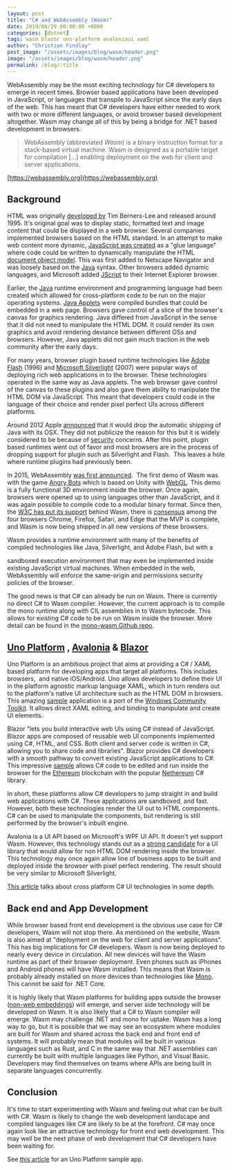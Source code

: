 ```yaml
---
layout: post
title: "C# and WebAssembly (Wasm)"
date: 2019/06/29 00:00:00 +0000
categories: [dotnet]
tags: wasm blazor uno-platform avaloniaui xaml
author: "Christian Findlay"
post_image: "/assets/images/blog/wasm/header.png"
image: "/assets/images/blog/wasm/header.png"
permalink: /blog/:title
---
```


WebAssembly may be the most exciting technology for C# developers to emerge in recent times. Browser based applications have been developed in JavaScript, or languages that transpile to JavaScript since the early days of the web. This has meant that C# developers have either needed to work with two or more different languages, or avoid browser based development altogether. Wasm may change all of this by being a bridge for .NET based development in browsers.

> WebAssembly (abbreviated _Wasm_) is a binary instruction format for a stack-based virtual machine. Wasm is designed as a portable target for compilation \[...\] enabling deployment on the web for client and server applications.

[https://webassembly.org](https://webassembly.org)

## Background
HTML was originally [developed by](https://en.wikipedia.org/wiki/HTML#History) Tim Berners-Lee and released around 1995. It's original goal was to display static, formatted text and image content that could be displayed in a web browser. Several companies implemented browsers based on the HTML standard. In an attempt to make web content more dynamic, [JavaScript was created](https://en.wikipedia.org/wiki/JavaScript#Beginnings_at_Netscape) as a "glue language" where code could be written to dynamically manipulate the HTML [document object model](https://en.wikipedia.org/wiki/Document_Object_Model). This was first added to Netscape Navigator and was loosely based on the [Java](https://en.wikipedia.org/wiki/Java_(programming_language)) syntax. Other browsers added dynamic languages, and Microsoft added [JScript](https://en.wikipedia.org/wiki/JScript) to their Internet Explorer browser.

Earlier, the [Java](https://en.wikipedia.org/wiki/Java_(programming_language)#History) runtime environment and programming language had been created which allowed for cross-platform code to be run on the major operating systems. [Java Applets](https://en.wikipedia.org/wiki/Java_applet#Embedding_into_a_web_page) were compiled bundles that could be embedded in a web page. Browsers gave control of a slice of the browser's canvas for graphics rendering. Java differed from JavaScript in the sense that it did not need to manipulate the HTML DOM. It could render its own graphics and avoid rendering deviance between different OSs and browsers. However, Java applets did not gain much traction in the web community after the early days.

For many years, browser plugin based runtime technologies like [Adobe Flash](https://en.wikipedia.org/wiki/Adobe_Flash_Player) (1996) and [Microsoft Silverlight](https://en.wikipedia.org/wiki/Microsoft_Silverlight) (2007) were popular ways of deploying rich web applications in to the browser. These technologies operated in the same way as Java applets. The web browser gave control of the canvas to these plugins and also gave them ability to manipulate the HTML DOM via JavaScript. This meant that developers could code in the language of their choice and render pixel perfect UIs across different platforms.

Around 2012 Apple [announced](https://www.huffpost.com/entry/apple-drops-java-mac_n_1989623) that it would drop the automatic shipping of Java with its OSX. They did not publicize the reason for this but it is widely considered to be because of [security](https://en.wikipedia.org/wiki/Java_security) concerns. After this point, plugin based runtimes went out of favor and most browsers are in the process of dropping support for plugin such as Silverlight and Flash.  This leaves a hole where runtime plugins had previously been.

In 2015, WebAssembly [was first announced](https://en.wikipedia.org/wiki/WebAssembly#History).  The first demo of Wasm was with the game [Angry Bots](https://beta.unity3d.com/jonas/AngryBots/) which is based on Unity with [WebGL](https://en.wikipedia.org/wiki/WebGL). This demo is a fully functional 3D environment inside the browser. Once again, browsers were opened up to using languages other than JavaScript, and it was again possible to compile code to a modular binary format. Since then, the [W3C has put its support](https://www.w3.org/community/webassembly/) behind Wasm, there is [consensus](https://webassembly.org/roadmap/) among the four browsers Chrome, Firefox, Safari, and Edge that the MVP is complete, and Wasm is now being shipped in all new versions of these browsers.

Wasm provides a runtime environment with many of the benefits of compiled technologies like Java, Silverlight, and Adobe Flash, but with a

sandboxed execution environment that may even be implemented inside existing JavaScript virtual machines. When embedded in the web, WebAssembly will enforce the same-origin and permissions security policies of the browser.

The good news is that C# can already be run on Wasm. There is currently no direct C# to Wasm compiler. However, the current approach is to compile the mono runtime along with CIL assemblies in to Wasm bytecode. This allows for existing C# code to be run on Wasm inside the browser. More detail can be found in the [mono-wasm Github repo](https://github.com/migueldeicaza/mono-wasm).

## [Uno Platform](https://platform.uno/) , [Avalonia](https://github.com/AvaloniaUI/Avalonia/issues/1387) & [Blazor](https://dotnet.microsoft.com/apps/aspnet/web-apps/client)
Uno Platform is an ambitious project that aims at providing a C# / XAML based platform for developing apps that target all platforms. This includes browsers,  and native iOS/Android. Uno allows developers to define their UI in the platform agnostic markup language XAML, which in turn renders out to the platform's native UI architecture such as the HTML DOM in browsers. This amazing [sample](http://windowstoolkit-wasm.platform.uno/) application is a port of the [Windows Community Toolkit](https://github.com/windows-toolkit/WindowsCommunityToolkit). It allows direct XAML editing, and binding to manipulate and create UI elements.

Blazor "lets you build interactive web UIs using C# instead of JavaScript. Blazor apps are composed of reusable web UI components implemented using C#, HTML, and CSS. Both client and server code is written in C#, allowing you to share code and libraries". Blazor provides C# developers with a smooth pathway to convert existing JavaScript applications to C#. This impressive [sample](http://playground.nethereum.com/) allows C# code to be edited and run inside the browser for the [Ethereum](https://www.ethereum.org/) blockchain with the popular [Nethereum](https://nethereum.com/) C# library.

In short, these platforms allow C# developers to jump straight in and build web applications with C#. These applications are sandboxed, and fast. However, both these technologies render the UI out to HTML components. C# can be used to manipulate the components, but rendering is still performed by the browser's inbuilt engine.

Avalonia is a UI API based on Microsoft's WPF UI API. It doesn't yet support Wasm. However, this technology stands out as a [strong candidate](https://github.com/AvaloniaUI/Avalonia/issues/1387) for a UI library that would allow for non HTML DOM rendering inside the browser. This technology may once again allow line of business apps to be built and deployed inside the browser with pixel perfect rendering. The result should be very similar to Microsoft Silverlight.

[This article](/cross-platform-c-ui-technologies/) talks about cross platform C# UI technologies in some depth.

## Back end and App Development
While browser based front end development is the obvious use case for C# developers, Wasm will not stop there. As mentioned on the website, Wasm is also aimed at "deployment on the web for client and server applications". This has big implications for C# developers. Wasm is now being deployed to nearly every device in circulation. All new devices will have the Wasm runtime as part of their browser deployment. Even phones such as iPhones and Android phones will have Wasm installed. This means that Wasm is probably already installed on more devices than technologies like [Mono](https://www.mono-project.com/). This cannot be said for .NET Core.

It is highly likely that Wasm platforms for building apps outside the browser ([non-web embeddings](https://webassembly.org/docs/non-web/)) will emerge, and server side technology will be developed on Wasm. It is also likely that a C# to Wasm compiler will emerge. Wasm may challenge .NET and mono for uptake. Wasm has a long way to go, but it is possible that we may see an ecosystem where modules are built for Wasm and shared across the back end and front end of systems. It will probably mean that modules will be built in various languages such as Rust, and C in the same way that .NET assemblies can currently be built with multiple languages like Python, and Visual Basic. Developers may find themselves on teams where APIs are being built in separate languages concurrently.

## Conclusion
It's time to start experimenting with Wasm and feeling out what can be built with C#. Wasm is likely to change the web development landscape and compiled languages like C# are likely to be at the forefront. C# may once again look like an attractive technology for front end web development. This may well be the next phase of web development that C# developers have been waiting for.

See [this article](https://www.christianfindlay.com/blog/restclient-net-on-webassembly-c) for an Uno Platform sample app.